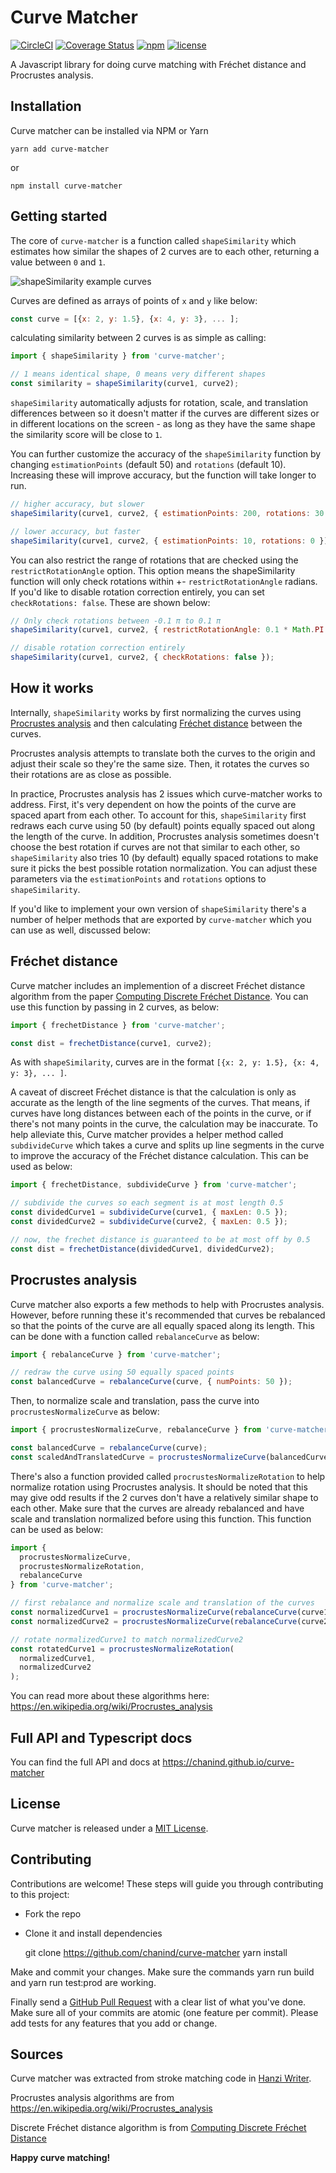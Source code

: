 # Curve Matcher

[![CircleCI](https://circleci.com/gh/chanind/curve-matcher/tree/master.svg?style=shield)](https://circleci.com/gh/chanind/curve-matcher/tree/master)
[![Coverage Status](https://coveralls.io/repos/github/chanind/curve-matcher/badge.svg?branch=master)](https://coveralls.io/github/chanind/curve-matcher?branch=master)
[![npm](https://badgen.net/npm/v/curve-matcher)](https://www.npmjs.com/package/curve-matcher)
[![license](https://badgen.net/npm/license/curve-matcher)](https://opensource.org/licenses/MIT)


A Javascript library for doing curve matching with Fréchet distance and Procrustes analysis.

## Installation

Curve matcher can be installed via NPM or Yarn

```
yarn add curve-matcher
```

or

```
npm install curve-matcher
```

## Getting started

The core of `curve-matcher` is a function called `shapeSimilarity` which estimates how similar the shapes of 2 curves are to each other, returning a value between `0` and `1`.

![shapeSimilarity example curves](http://misc-cdn-assets.s3-us-west-2.amazonaws.com/shape_similarity.png)

Curves are defined as arrays of points of `x` and `y` like below:

```javascript
const curve = [{x: 2, y: 1.5}, {x: 4, y: 3}, ... ];
```

calculating similarity between 2 curves is as simple as calling:

```javascript
import { shapeSimilarity } from 'curve-matcher';

// 1 means identical shape, 0 means very different shapes
const similarity = shapeSimilarity(curve1, curve2);
```

`shapeSimilarity` automatically adjusts for rotation, scale, and translation differences between so it doesn't matter if the curves are different sizes or in different locations on the screen - as long as they have the same shape the similarity score will be close to `1`.

You can further customize the accuracy of the `shapeSimilarity` function by changing `estimationPoints` (default 50) and `rotations` (default 10). Increasing these will improve accuracy, but the function will take longer to run.

```javascript
// higher accuracy, but slower
shapeSimilarity(curve1, curve2, { estimationPoints: 200, rotations: 30 });

// lower accuracy, but faster
shapeSimilarity(curve1, curve2, { estimationPoints: 10, rotations: 0 });
```

You can also restrict the range of rotations that are checked using the `restrictRotationAngle` option. This option means the shapeSimilarity function will only check rotations within +- `restrictRotationAngle` radians. If you'd like to disable rotation correction entirely, you can set `checkRotations: false`. These are shown below:

```javascript
// Only check rotations between -0.1 π to 0.1 π
shapeSimilarity(curve1, curve2, { restrictRotationAngle: 0.1 * Math.PI });

// disable rotation correction entirely
shapeSimilarity(curve1, curve2, { checkRotations: false });
```

## How it works

Internally, `shapeSimilarity` works by first normalizing the curves using [Procrustes analysis](https://en.wikipedia.org/wiki/Procrustes_analysis) and then calculating [Fréchet distance](https://en.wikipedia.org/wiki/Fr%C3%A9chet_distance) between the curves.

Procrustes analysis attempts to translate both the curves to the origin and adjust their scale so they're the same size. Then, it rotates the curves so their rotations are as close as possible.

In practice, Procrustes analysis has 2 issues which curve-matcher works to address.
First, it's very dependent on how the points of the curve are spaced apart from each other. To account for this, `shapeSimilarity` first redraws each curve using 50 (by default) points equally spaced out along the length of the curve. In addition, Procrustes analysis sometimes doesn't choose the best rotation if curves are not that similar to each other, so `shapeSimilarity` also tries 10 (by default) equally spaced rotations to make sure it picks the best possible rotation normalization. You can adjust these parameters via the `estimationPoints` and `rotations` options to `shapeSimilarity`.

If you'd like to implement your own version of `shapeSimilarity` there's a number of helper methods that are exported by `curve-matcher` which you can use as well, discussed below:

## Fréchet distance

Curve matcher includes an implemention of a discreet Fréchet distance algorithm from the paper [Computing Discrete Fréchet Distance](http://www.kr.tuwien.ac.at/staff/eiter/et-archive/cdtr9464.pdf). You can use this function by passing in 2 curves, as below:

```javascript
import { frechetDistance } from 'curve-matcher';

const dist = frechetDistance(curve1, curve2);
```

As with `shapeSimilarity`, curves are in the format `[{x: 2, y: 1.5}, {x: 4, y: 3}, ... ]`.

A caveat of discreet Fréchet distance is that the calculation is only as accurate as the length of the line segments of the curves. That means, if curves have long distances between each of the points in the curve, or if there's not many points in the curve, the calculation may be inaccurate. To help alleviate this, Curve matcher provides a helper method called `subdivideCurve` which takes a curve and splits up line segments in the curve to improve the accuracy of the Fréchet distance calculation. This can be used as below:

```javascript
import { frechetDistance, subdivideCurve } from 'curve-matcher';

// subdivide the curves so each segment is at most length 0.5
const dividedCurve1 = subdivideCurve(curve1, { maxLen: 0.5 });
const dividedCurve2 = subdivideCurve(curve2, { maxLen: 0.5 });

// now, the frechet distance is guaranteed to be at most off by 0.5
const dist = frechetDistance(dividedCurve1, dividedCurve2);
```

## Procrustes analysis

Curve matcher also exports a few methods to help with Procrustes analysis. However, before running these it's recommended that curves be rebalanced so that the points of the curve are all equally spaced along its length. This can be done with a function called `rebalanceCurve` as below:

```javascript
import { rebalanceCurve } from 'curve-matcher';

// redraw the curve using 50 equally spaced points
const balancedCurve = rebalanceCurve(curve, { numPoints: 50 });
```

Then, to normalize scale and translation, pass the curve into `procrustesNormalizeCurve` as below:

```javascript
import { procrustesNormalizeCurve, rebalanceCurve } from 'curve-matcher';

const balancedCurve = rebalanceCurve(curve);
const scaledAndTranslatedCurve = procrustesNormalizeCurve(balancedCurve);
```

There's also a function provided called `procrustesNormalizeRotation` to help normalize rotation using Procrustes analysis. It should be noted that this may give odd results if the 2 curves don't have a relatively similar shape to each other. Make sure that the curves are already rebalanced and have scale and translation normalized before using this function. This function can be used as below:

```javascript
import {
  procrustesNormalizeCurve,
  procrustesNormalizeRotation,
  rebalanceCurve
} from 'curve-matcher';

// first rebalance and normalize scale and translation of the curves
const normalizedCurve1 = procrustesNormalizeCurve(rebalanceCurve(curve1));
const normalizedCurve2 = procrustesNormalizeCurve(rebalanceCurve(curve2));

// rotate normalizedCurve1 to match normalizedCurve2
const rotatedCurve1 = procrustesNormalizeRotation(
  normalizedCurve1,
  normalizedCurve2
);
```

You can read more about these algorithms here: https://en.wikipedia.org/wiki/Procrustes_analysis

## Full API and Typescript docs

You can find the full API and docs at https://chanind.github.io/curve-matcher

## License

Curve matcher is released under a [MIT License](https://opensource.org/licenses/MIT).

## Contributing

Contributions are welcome! These steps will guide you through contributing to this project:

- Fork the repo
- Clone it and install dependencies

  git clone https://github.com/chanind/curve-matcher
  yarn install

Make and commit your changes. Make sure the commands yarn run build and yarn run test:prod are working.

Finally send a [GitHub Pull Request](https://github.com/chanind/curve-matcher/compare?expand=1) with a clear list of what you've done. Make sure all of your commits are atomic (one feature per commit). Please add tests for any features that you add or change.

## Sources

Curve matcher was extracted from stroke matching code in [Hanzi Writer](https://chanind.github.io/hanzi-writer).

Procrustes analysis algorithms are from https://en.wikipedia.org/wiki/Procrustes_analysis

Discrete Fréchet distance algorithm is from [Computing Discrete Fréchet Distance](http://www.kr.tuwien.ac.at/staff/eiter/et-archive/cdtr9464.pdf)

**Happy curve matching!**
